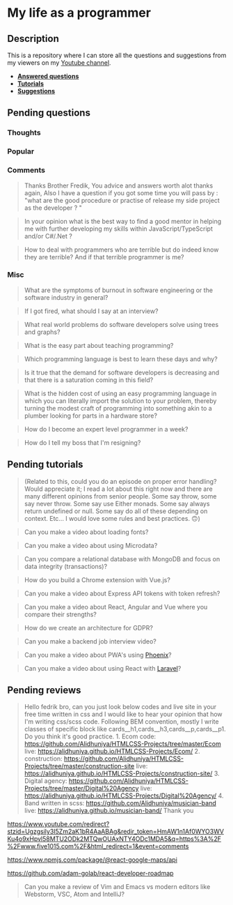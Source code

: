# My life as a programmer

## Description

This is a repository where I can store all the 
questions and suggestions from my viewers on my [Youtube channel](https://www.youtube.com/user/Fidde12345).

* **[Answered questions](https://www.youtube.com/playlist?list=PLBAZWBMYeVYjXogYQDd1rwVI0c5YoioqU)**
* **[Tutorials](./tutorials.md)**
* **[Suggestions](./suggestions.md)**

## Pending questions

### Thoughts

### Popular

### Comments

> Thanks Brother Fredik, You advice and answers worth alot  thanks again, Also I have a question if you got some time you will pass by  : "what are the good procedure or practise of release my side project as the developer ? "

> In your opinion what is the best way to find a good mentor in helping me with further developing my skills within JavaScript/TypeScript and/or C#/.Net ?

> How to deal with programmers who are terrible but do indeed know they are terrible? And if that terrible programmer is me?

### Misc

> What are the symptoms of burnout in software engineering or the software industry in general?

> If I got fired, what should I say at an interview?

> What real world problems do software developers solve using trees and graphs?

> What is the easy part about teaching programming?

> Which programming language is best to learn these days and why?

> Is it true that the demand for software developers is decreasing and that there is a saturation coming in this field?

> What is the hidden cost of using an easy programming language in which you can literally import the solution to your problem, thereby turning the modest craft of programming into something akin to a plumber looking for parts in a hardware store?

> How do I become an expert level programmer in a week?

> How do I tell my boss that I'm resigning?

## Pending tutorials

> (Related to this, could you do an episode on proper error handling? Would appreciate it; I read a lot about this right now and there are many different opinions from senior people. Some say throw, some say never throw. Some say use Either monads. Some say always return undefined or null. Some say do all of these depending on context. Etc... I would love some rules and best practices. 🙃)

> Can you make a video about loading fonts?

> Can you make a video about using Microdata?

> Can you compare a relational database with MongoDB and focus on data integrity (transactions)?

> How do you build a Chrome extension with Vue.js?

> Can you make a video about Express API tokens with token refresh?

> Can you make a video about React, Angular and Vue where you compare their strengths?

> How do we create an architecture for GDPR?

> Can you make a backend job interview video?

> Can you make a video about PWA's using [Phoenix](http://phoenixframework.org)?

> Can you make a video about using React with [Laravel](https://laravel.com/)?

## Pending reviews

> Hello fedrik bro, can you just look below codes and live site in your free time written in css  and I would like to hear your opinion that how I'm writing css/scss code. Following BEM convention, mostly I write classes of specific block like cards__h1,cards__h3,cards__p,cards__p1. Do you think it's good practice. 1. Ecom code: https://github.com/Alidhuniya/HTMLCSS-Projects/tree/master/Ecom live: https://alidhuniya.github.io/HTMLCSS-Projects/Ecom/ 2. construction: https://github.com/Alidhuniya/HTMLCSS-Projects/tree/master/construction-site live:  https://alidhuniya.github.io/HTMLCSS-Projects/construction-site/ 3. Digital agency: https://github.com/Alidhuniya/HTMLCSS-Projects/tree/master/Digital%20Agency live:  https://alidhuniya.github.io/HTMLCSS-Projects/Digital%20Agency/ 4. Band written in scss:  https://github.com/Alidhuniya/musician-band live:  https://alidhuniya.github.io/musician-band/ Thank you

https://www.youtube.com/redirect?stzid=Ugzgsily3I5Zm2aK1bR4AaABAg&redir_token=HmAW1n1Af0WYO3WVKu4o9xHpvl58MTU2ODk2MTQwOUAxNTY4ODc1MDA5&q=https%3A%2F%2Fwww.five1015.com%2F&html_redirect=1&event=comments

https://www.npmjs.com/package/@react-google-maps/api

https://github.com/adam-golab/react-developer-roadmap

> Can you make a review of Vim and Emacs vs modern editors like Webstorm, VSC, Atom and IntelliJ?
